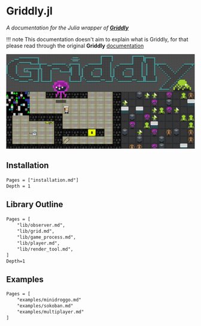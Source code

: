 # Griddly.jl
*A documentation for the Julia wrapper of [__Griddly__](https://github.com/Bam4d/Griddly)*

!!! note
    This documentation doesn't aim to explain what is Griddly, for that please
    read through the original **Griddly** [documentation](https://griddly.readthedocs.io/en/latest/?badge=latest)

![](imgs/griddly-header.png)

## Installation

```@contents
Pages = ["installation.md"]
Depth = 1
```

## Library Outline

```@contents
Pages = [
    "lib/observer.md",
    "lib/grid.md",
    "lib/game_process.md",
    "lib/player.md",
    "lib/render_tool.md",
]
Depth=1
```

## Examples

```@contents
Pages = [
    "examples/minidroggo.md"
    "examples/sokoban.md"
    "examples/multiplayer.md"
]
```
